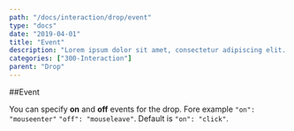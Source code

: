 ```yaml
---
path: "/docs/interaction/drop/event"
type: "docs"
date: "2019-04-01"
title: "Event"
description: "Lorem ipsum dolor sit amet, consectetur adipiscing elit. Nunc tempus laoreet leo sit amet iaculis."
categories: ["300-Interaction"]
parent: "Drop"
---
```


##Event

You can specify **on** and **off** events for the drop. Fore example `"on": "mouseenter"` `"off": "mouseleave"`. Default is `"on": "click"`.

<demo>
  <demovanilla src="demos/docs/interaction/drop/event" name="event">
  </demovanilla>
</demo>
